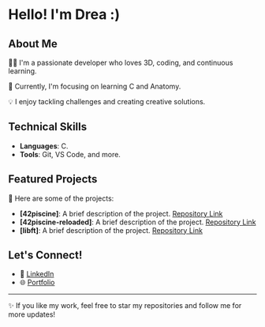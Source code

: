 # Hello! I'm Drea :)

## About Me

👩‍💻 I'm a passionate developer who loves 3D, coding, and continuous learning.

🌸 Currently, I'm focusing on learning C and Anatomy.

💡 I enjoy tackling challenges and creating creative solutions.

## Technical Skills

- **Languages**: C.
- **Tools**: Git, VS Code, and more.

## Featured Projects

🌸 Here are some of the projects:

- **[42piscine]**: A brief description of the project. [Repository Link](URL)
- **[42piscine-reloaded]**: A brief description of the project. [Repository Link](URL)
- **[libft]**: A brief description of the project. [Repository Link](URL)

## Let's Connect!

- 💼 [LinkedIn](https://www.linkedin.com/in/andrea-oliver-588887242/)
- 🌐 [Portfolio](https://www.artstation.com/juno_oliver)

---

✨ If you like my work, feel free to star my repositories and follow me for more updates!
